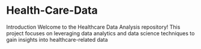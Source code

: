 # Health-Care-Data
Introduction
Welcome to the Healthcare Data Analysis repository! This project focuses on leveraging data analytics and data science techniques to gain insights into healthcare-related data
